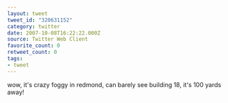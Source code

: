 ```yaml
---
layout: tweet
tweet_id: "320631152"
category: twitter
date: 2007-10-08T16:22:22.000Z
source: Twitter Web Client
favorite_count: 0
retweet_count: 0
tags:
- tweet
---
```


wow, it's crazy foggy in redmond, can barely see building 18, it's 100 yards away!
